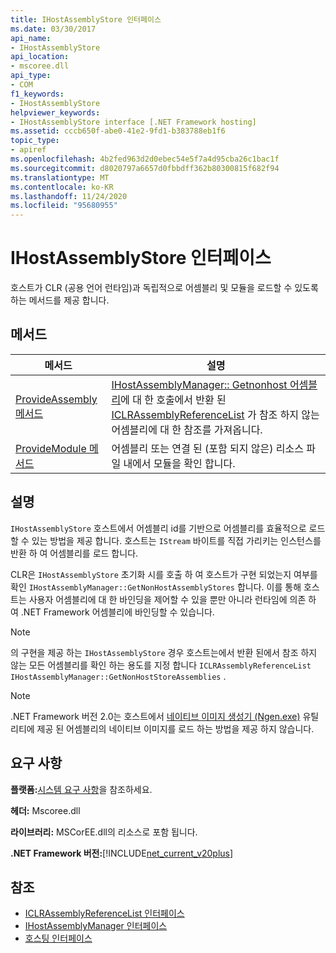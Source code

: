 ```yaml
---
title: IHostAssemblyStore 인터페이스
ms.date: 03/30/2017
api_name:
- IHostAssemblyStore
api_location:
- mscoree.dll
api_type:
- COM
f1_keywords:
- IHostAssemblyStore
helpviewer_keywords:
- IHostAssemblyStore interface [.NET Framework hosting]
ms.assetid: cccb650f-abe0-41e2-9fd1-b383788eb1f6
topic_type:
- apiref
ms.openlocfilehash: 4b2fed963d2d0ebec54e5f7a4d95cba26c1bac1f
ms.sourcegitcommit: d8020797a6657d0fbbdff362b80300815f682f94
ms.translationtype: MT
ms.contentlocale: ko-KR
ms.lasthandoff: 11/24/2020
ms.locfileid: "95680955"
---
```

# <a name="ihostassemblystore-interface"></a>IHostAssemblyStore 인터페이스

호스트가 CLR (공용 언어 런타임)과 독립적으로 어셈블리 및 모듈을 로드할 수 있도록 하는 메서드를 제공 합니다.  
  
## <a name="methods"></a>메서드  
  
|메서드|설명|  
|------------|-----------------|  
|[ProvideAssembly 메서드](ihostassemblystore-provideassembly-method.md)|[IHostAssemblyManager:: Getnonhost 어셈블리](ihostassemblymanager-getnonhoststoreassemblies-method.md)에 대 한 호출에서 반환 된 [ICLRAssemblyReferenceList](iclrassemblyreferencelist-interface.md) 가 참조 하지 않는 어셈블리에 대 한 참조를 가져옵니다.|  
|[ProvideModule 메서드](ihostassemblystore-providemodule-method.md)|어셈블리 또는 연결 된 (포함 되지 않은) 리소스 파일 내에서 모듈을 확인 합니다.|  
  
## <a name="remarks"></a>설명  

 `IHostAssemblyStore` 호스트에서 어셈블리 id를 기반으로 어셈블리를 효율적으로 로드할 수 있는 방법을 제공 합니다. 호스트는 `IStream` 바이트를 직접 가리키는 인스턴스를 반환 하 여 어셈블리를 로드 합니다.  
  
 CLR은 `IHostAssemblyStore` 초기화 시를 호출 하 여 호스트가 구현 되었는지 여부를 확인 `IHostAssemblyManager::GetNonHostAssemblyStores` 합니다. 이를 통해 호스트는 사용자 어셈블리에 대 한 바인딩을 제어할 수 있을 뿐만 아니라 런타임에 의존 하 여 .NET Framework 어셈블리에 바인딩할 수 있습니다.  
  
> [!NOTE]
> 의 구현을 제공 하는 `IHostAssemblyStore` 경우 호스트는에서 반환 된에서 참조 하지 않는 모든 어셈블리를 확인 하는 용도를 지정 합니다 `ICLRAssemblyReferenceList` `IHostAssemblyManager::GetNonHostStoreAssemblies` .  
  
> [!NOTE]
> .NET Framework 버전 2.0는 호스트에서 [네이티브 이미지 생성기 (Ngen.exe)](../../tools/ngen-exe-native-image-generator.md) 유틸리티에 제공 된 어셈블리의 네이티브 이미지를 로드 하는 방법을 제공 하지 않습니다.  
  
## <a name="requirements"></a>요구 사항  

 **플랫폼:**[시스템 요구 사항](../../get-started/system-requirements.md)을 참조하세요.  
  
 **헤더:** Mscoree.dll  
  
 **라이브러리:** MSCorEE.dll의 리소스로 포함 됩니다.  
  
 **.NET Framework 버전:**[!INCLUDE[net_current_v20plus](../../../../includes/net-current-v20plus-md.md)]  
  
## <a name="see-also"></a>참조

- [ICLRAssemblyReferenceList 인터페이스](iclrassemblyreferencelist-interface.md)
- [IHostAssemblyManager 인터페이스](ihostassemblymanager-interface.md)
- [호스팅 인터페이스](hosting-interfaces.md)
